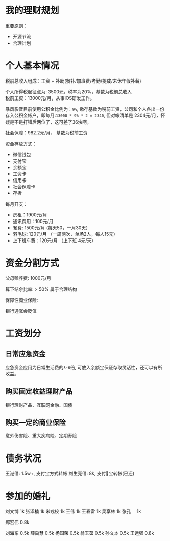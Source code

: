 # 我的理财规划

重要原则：

- 开源节流
- 合理计划

# 个人基本情况

税前总收入组成：工资 + 补助(餐补/加班费/考勤/提成/未休年假补薪)

个人所得税起征点为: 3500元，税率为20%，基数为税前总收入	
税前工资：13000元/月，从事iOS研发工作。

暴风影音目前使用公积金比例为：`9%`, 缴存基数为税前工资，公司和个人各出一份存入公积金帐户，即每月:`13000 * 9% * 2 = 2340`, 但对帐清单是 2304元/月，怀疑是不是打错后两位了，这可差了36块啊。

社会保障：982.2元/月， 基数为税前工资





资金存放方式：

- 微信钱包
- 支付宝
- 余额宝
- 工资卡
- 信用卡
- 社会保障卡
- 存折

每月开支：

- 房租：1900元/月
- 通讯费用：100元/月
- 餐费: 1500元/月 (每天50，一月30天）
- 羽毛球: 120元/月 （一周两次，单场2人，每人15元）
- 上下班车费：120元/月 （上下班 4元/天）


# 资金分割方式

父母赡养费: 1000元/月

算下结余比率: > 50% 属于合理结构

保障性商业保险:

银行通涨会贬值


# 工资划分

## 日常应急资金

应急资金应用为日常生活费的`3~6`倍, 可放入余额宝保证存取灵活性，还可以有所收益。

## 购买固定收益理财产品

银行理财产品、互联网金融、国债

## 购买一定的商业保险

意外伤害险、重大疾病险、定期寿险


# 债务状况

王港借: 1.5w+, 支付宝方式转帐
刘生亮借: 8k, 支付宝转帐(已还)

# 参加的婚礼

刘文博 1k
张泽楠 1k
米戎校 1k
王伟   1k
王春雷 1k
吴享林 1k
张孔 　1k

郑宏伟  0.8k

刘海东  0.5k
薛禹慧  0.5k
杨国荣  0.5k
翁玉茹  0.5k
孙文本  0.5k
王远强  0.8k


